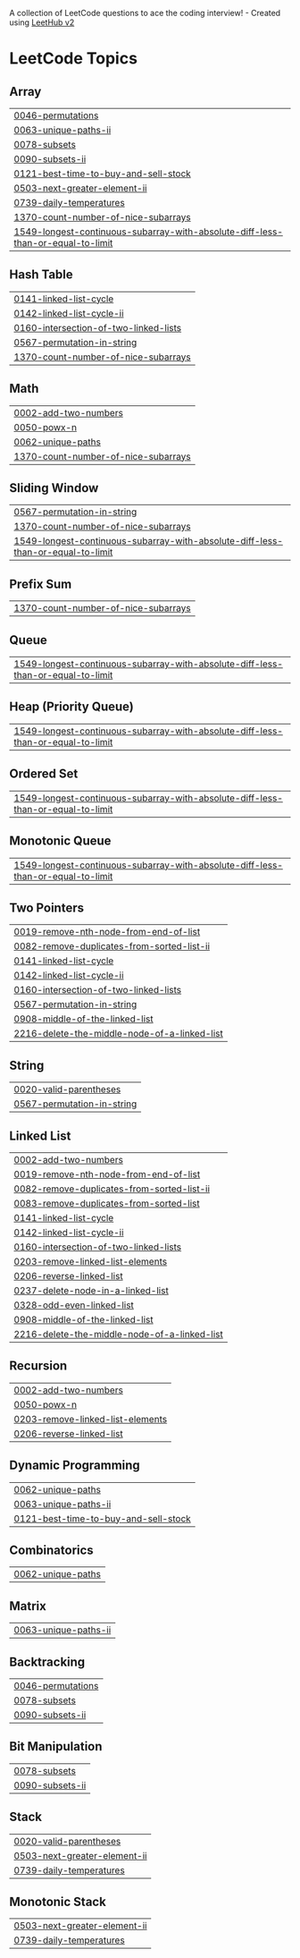 A collection of LeetCode questions to ace the coding interview! - Created using [LeetHub v2](https://github.com/arunbhardwaj/LeetHub-2.0)
<!---LeetCode Topics Start-->
# LeetCode Topics
## Array
|  |
| ------- |
| [0046-permutations](https://github.com/Gopiraju9999/Leetcode/tree/master/0046-permutations) |
| [0063-unique-paths-ii](https://github.com/Gopiraju9999/Leetcode/tree/master/0063-unique-paths-ii) |
| [0078-subsets](https://github.com/Gopiraju9999/Leetcode/tree/master/0078-subsets) |
| [0090-subsets-ii](https://github.com/Gopiraju9999/Leetcode/tree/master/0090-subsets-ii) |
| [0121-best-time-to-buy-and-sell-stock](https://github.com/Gopiraju9999/Leetcode/tree/master/0121-best-time-to-buy-and-sell-stock) |
| [0503-next-greater-element-ii](https://github.com/Gopiraju9999/Leetcode/tree/master/0503-next-greater-element-ii) |
| [0739-daily-temperatures](https://github.com/Gopiraju9999/Leetcode/tree/master/0739-daily-temperatures) |
| [1370-count-number-of-nice-subarrays](https://github.com/Gopiraju9999/Leetcode/tree/master/1370-count-number-of-nice-subarrays) |
| [1549-longest-continuous-subarray-with-absolute-diff-less-than-or-equal-to-limit](https://github.com/Gopiraju9999/Leetcode/tree/master/1549-longest-continuous-subarray-with-absolute-diff-less-than-or-equal-to-limit) |
## Hash Table
|  |
| ------- |
| [0141-linked-list-cycle](https://github.com/Gopiraju9999/Leetcode/tree/master/0141-linked-list-cycle) |
| [0142-linked-list-cycle-ii](https://github.com/Gopiraju9999/Leetcode/tree/master/0142-linked-list-cycle-ii) |
| [0160-intersection-of-two-linked-lists](https://github.com/Gopiraju9999/Leetcode/tree/master/0160-intersection-of-two-linked-lists) |
| [0567-permutation-in-string](https://github.com/Gopiraju9999/Leetcode/tree/master/0567-permutation-in-string) |
| [1370-count-number-of-nice-subarrays](https://github.com/Gopiraju9999/Leetcode/tree/master/1370-count-number-of-nice-subarrays) |
## Math
|  |
| ------- |
| [0002-add-two-numbers](https://github.com/Gopiraju9999/Leetcode/tree/master/0002-add-two-numbers) |
| [0050-powx-n](https://github.com/Gopiraju9999/Leetcode/tree/master/0050-powx-n) |
| [0062-unique-paths](https://github.com/Gopiraju9999/Leetcode/tree/master/0062-unique-paths) |
| [1370-count-number-of-nice-subarrays](https://github.com/Gopiraju9999/Leetcode/tree/master/1370-count-number-of-nice-subarrays) |
## Sliding Window
|  |
| ------- |
| [0567-permutation-in-string](https://github.com/Gopiraju9999/Leetcode/tree/master/0567-permutation-in-string) |
| [1370-count-number-of-nice-subarrays](https://github.com/Gopiraju9999/Leetcode/tree/master/1370-count-number-of-nice-subarrays) |
| [1549-longest-continuous-subarray-with-absolute-diff-less-than-or-equal-to-limit](https://github.com/Gopiraju9999/Leetcode/tree/master/1549-longest-continuous-subarray-with-absolute-diff-less-than-or-equal-to-limit) |
## Prefix Sum
|  |
| ------- |
| [1370-count-number-of-nice-subarrays](https://github.com/Gopiraju9999/Leetcode/tree/master/1370-count-number-of-nice-subarrays) |
## Queue
|  |
| ------- |
| [1549-longest-continuous-subarray-with-absolute-diff-less-than-or-equal-to-limit](https://github.com/Gopiraju9999/Leetcode/tree/master/1549-longest-continuous-subarray-with-absolute-diff-less-than-or-equal-to-limit) |
## Heap (Priority Queue)
|  |
| ------- |
| [1549-longest-continuous-subarray-with-absolute-diff-less-than-or-equal-to-limit](https://github.com/Gopiraju9999/Leetcode/tree/master/1549-longest-continuous-subarray-with-absolute-diff-less-than-or-equal-to-limit) |
## Ordered Set
|  |
| ------- |
| [1549-longest-continuous-subarray-with-absolute-diff-less-than-or-equal-to-limit](https://github.com/Gopiraju9999/Leetcode/tree/master/1549-longest-continuous-subarray-with-absolute-diff-less-than-or-equal-to-limit) |
## Monotonic Queue
|  |
| ------- |
| [1549-longest-continuous-subarray-with-absolute-diff-less-than-or-equal-to-limit](https://github.com/Gopiraju9999/Leetcode/tree/master/1549-longest-continuous-subarray-with-absolute-diff-less-than-or-equal-to-limit) |
## Two Pointers
|  |
| ------- |
| [0019-remove-nth-node-from-end-of-list](https://github.com/Gopiraju9999/Leetcode/tree/master/0019-remove-nth-node-from-end-of-list) |
| [0082-remove-duplicates-from-sorted-list-ii](https://github.com/Gopiraju9999/Leetcode/tree/master/0082-remove-duplicates-from-sorted-list-ii) |
| [0141-linked-list-cycle](https://github.com/Gopiraju9999/Leetcode/tree/master/0141-linked-list-cycle) |
| [0142-linked-list-cycle-ii](https://github.com/Gopiraju9999/Leetcode/tree/master/0142-linked-list-cycle-ii) |
| [0160-intersection-of-two-linked-lists](https://github.com/Gopiraju9999/Leetcode/tree/master/0160-intersection-of-two-linked-lists) |
| [0567-permutation-in-string](https://github.com/Gopiraju9999/Leetcode/tree/master/0567-permutation-in-string) |
| [0908-middle-of-the-linked-list](https://github.com/Gopiraju9999/Leetcode/tree/master/0908-middle-of-the-linked-list) |
| [2216-delete-the-middle-node-of-a-linked-list](https://github.com/Gopiraju9999/Leetcode/tree/master/2216-delete-the-middle-node-of-a-linked-list) |
## String
|  |
| ------- |
| [0020-valid-parentheses](https://github.com/Gopiraju9999/Leetcode/tree/master/0020-valid-parentheses) |
| [0567-permutation-in-string](https://github.com/Gopiraju9999/Leetcode/tree/master/0567-permutation-in-string) |
## Linked List
|  |
| ------- |
| [0002-add-two-numbers](https://github.com/Gopiraju9999/Leetcode/tree/master/0002-add-two-numbers) |
| [0019-remove-nth-node-from-end-of-list](https://github.com/Gopiraju9999/Leetcode/tree/master/0019-remove-nth-node-from-end-of-list) |
| [0082-remove-duplicates-from-sorted-list-ii](https://github.com/Gopiraju9999/Leetcode/tree/master/0082-remove-duplicates-from-sorted-list-ii) |
| [0083-remove-duplicates-from-sorted-list](https://github.com/Gopiraju9999/Leetcode/tree/master/0083-remove-duplicates-from-sorted-list) |
| [0141-linked-list-cycle](https://github.com/Gopiraju9999/Leetcode/tree/master/0141-linked-list-cycle) |
| [0142-linked-list-cycle-ii](https://github.com/Gopiraju9999/Leetcode/tree/master/0142-linked-list-cycle-ii) |
| [0160-intersection-of-two-linked-lists](https://github.com/Gopiraju9999/Leetcode/tree/master/0160-intersection-of-two-linked-lists) |
| [0203-remove-linked-list-elements](https://github.com/Gopiraju9999/Leetcode/tree/master/0203-remove-linked-list-elements) |
| [0206-reverse-linked-list](https://github.com/Gopiraju9999/Leetcode/tree/master/0206-reverse-linked-list) |
| [0237-delete-node-in-a-linked-list](https://github.com/Gopiraju9999/Leetcode/tree/master/0237-delete-node-in-a-linked-list) |
| [0328-odd-even-linked-list](https://github.com/Gopiraju9999/Leetcode/tree/master/0328-odd-even-linked-list) |
| [0908-middle-of-the-linked-list](https://github.com/Gopiraju9999/Leetcode/tree/master/0908-middle-of-the-linked-list) |
| [2216-delete-the-middle-node-of-a-linked-list](https://github.com/Gopiraju9999/Leetcode/tree/master/2216-delete-the-middle-node-of-a-linked-list) |
## Recursion
|  |
| ------- |
| [0002-add-two-numbers](https://github.com/Gopiraju9999/Leetcode/tree/master/0002-add-two-numbers) |
| [0050-powx-n](https://github.com/Gopiraju9999/Leetcode/tree/master/0050-powx-n) |
| [0203-remove-linked-list-elements](https://github.com/Gopiraju9999/Leetcode/tree/master/0203-remove-linked-list-elements) |
| [0206-reverse-linked-list](https://github.com/Gopiraju9999/Leetcode/tree/master/0206-reverse-linked-list) |
## Dynamic Programming
|  |
| ------- |
| [0062-unique-paths](https://github.com/Gopiraju9999/Leetcode/tree/master/0062-unique-paths) |
| [0063-unique-paths-ii](https://github.com/Gopiraju9999/Leetcode/tree/master/0063-unique-paths-ii) |
| [0121-best-time-to-buy-and-sell-stock](https://github.com/Gopiraju9999/Leetcode/tree/master/0121-best-time-to-buy-and-sell-stock) |
## Combinatorics
|  |
| ------- |
| [0062-unique-paths](https://github.com/Gopiraju9999/Leetcode/tree/master/0062-unique-paths) |
## Matrix
|  |
| ------- |
| [0063-unique-paths-ii](https://github.com/Gopiraju9999/Leetcode/tree/master/0063-unique-paths-ii) |
## Backtracking
|  |
| ------- |
| [0046-permutations](https://github.com/Gopiraju9999/Leetcode/tree/master/0046-permutations) |
| [0078-subsets](https://github.com/Gopiraju9999/Leetcode/tree/master/0078-subsets) |
| [0090-subsets-ii](https://github.com/Gopiraju9999/Leetcode/tree/master/0090-subsets-ii) |
## Bit Manipulation
|  |
| ------- |
| [0078-subsets](https://github.com/Gopiraju9999/Leetcode/tree/master/0078-subsets) |
| [0090-subsets-ii](https://github.com/Gopiraju9999/Leetcode/tree/master/0090-subsets-ii) |
## Stack
|  |
| ------- |
| [0020-valid-parentheses](https://github.com/Gopiraju9999/Leetcode/tree/master/0020-valid-parentheses) |
| [0503-next-greater-element-ii](https://github.com/Gopiraju9999/Leetcode/tree/master/0503-next-greater-element-ii) |
| [0739-daily-temperatures](https://github.com/Gopiraju9999/Leetcode/tree/master/0739-daily-temperatures) |
## Monotonic Stack
|  |
| ------- |
| [0503-next-greater-element-ii](https://github.com/Gopiraju9999/Leetcode/tree/master/0503-next-greater-element-ii) |
| [0739-daily-temperatures](https://github.com/Gopiraju9999/Leetcode/tree/master/0739-daily-temperatures) |
<!---LeetCode Topics End-->